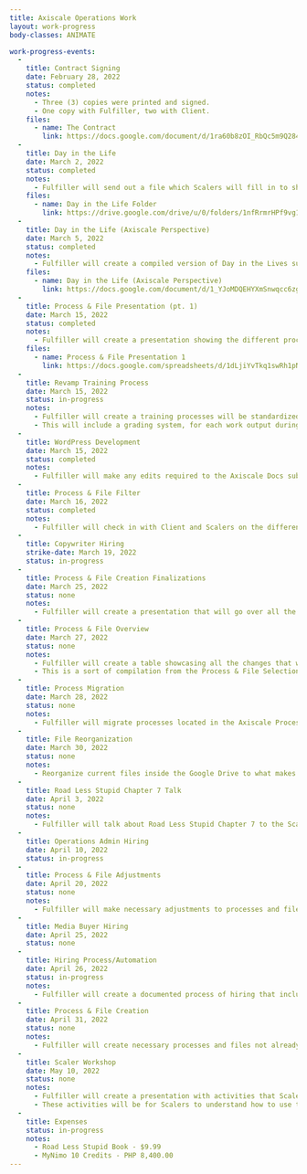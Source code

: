 ```yaml
---
title: Axiscale Operations Work
layout: work-progress
body-classes: ANIMATE

work-progress-events:
  -
    title: Contract Signing
    date: February 28, 2022
    status: completed
    notes:
      - Three (3) copies were printed and signed.
      - One copy with Fulfiller, two with Client.
    files:
      - name: The Contract
        link: https://docs.google.com/document/d/1ra60b8zOI_RbQc5m9Q284sNA69c4dsak/edit
  -
    title: Day in the Life
    date: March 2, 2022
    status: completed
    notes:
      - Fulfiller will send out a file which Scalers will fill in to show how their day/week/month/special tasks usually goes. This will be used to find out what processes need to be updated or created.
    files:
      - name: Day in the Life Folder
        link: https://drive.google.com/drive/u/0/folders/1nfRrmrHPf9vg1SCSWb-dgBiXHC9mkExz
  -
    title: Day in the Life (Axiscale Perspective)
    date: March 5, 2022
    status: completed
    notes:
      - Fulfiller will create a compiled version of Day in the Lives submitted by each role.
    files:
      - name: Day in the Life (Axiscale Perspective)
        link: https://docs.google.com/document/d/1_YJoMDQEHYXmSnwqcc6zg6Y9v1pUG_iYECag24bl4w8/edit
  -
    title: Process & File Presentation (pt. 1)
    date: March 15, 2022
    status: completed
    notes:
      - Fulfiller will create a presentation showing the different processes that can be migrated fully, what needs to be edited, what needs to be created, and what will not be moved to the new system. These files will come from Day in the Life.
    files:
      - name: Process & File Presentation 1
        link: https://docs.google.com/spreadsheets/d/1dLjiYvTkq1swRh1pN0TDTPrh0HyTyzeyEBvb1-Tyqqc/edit
  -
    title: Revamp Training Process
    date: March 15, 2022
    status: in-progress
    notes:
      - Fulfiller will create a training processes will be standardized and upgraded.
      - This will include a grading system, for each work output during the training there will be a criteria to judge the output.
  -
    title: WordPress Development
    date: March 15, 2022
    status: completed
    notes:
      - Fulfiller will make any edits required to the Axiscale Docs subdomain to make sure it meets the needs of the Process Library.
  -
    title: Process & File Filter
    date: March 16, 2022
    status: completed
    notes:
      - Fulfiller will check in with Client and Scalers on the different processes from the presentation to make sure everyone is okay with the processes.
  -
    title: Copywriter Hiring
    strike-date: March 19, 2022
    status: in-progress
  -
    title: Process & File Creation Finalizations
    date: March 25, 2022
    status: none
    notes:
      - Fulfiller will create a presentation that will go over all the changes in the processes & file creations.
  -
    title: Process & File Overview
    date: March 27, 2022
    status: none
    notes:
      - Fulfiller will create a table showcasing all the changes that will happen during the adoption of Axiscale Docs.
      - This is a sort of compilation from the Process & File Selection Presentation and Process & File Filter.
  -
    title: Process Migration
    date: March 28, 2022
    status: none
    notes:
      - Fulfiller will migrate processes located in the Axiscale Process library to the Axiscale Docs subdomain (docs.axiscale.com).
  -
    title: File Reorganization
    date: March 30, 2022
    status: none
    notes:
      - Reorganize current files inside the Google Drive to what makes sense with Axiscale Docs.
  -
    title: Road Less Stupid Chapter 7 Talk
    date: April 3, 2022
    status: none
    notes:
      - Fulfiller will talk about Road Less Stupid Chapter 7 to the Scalers.
  -
    title: Operations Admin Hiring
    date: April 10, 2022
    status: in-progress
  -
    title: Process & File Adjustments
    date: April 20, 2022
    status: none
    notes:
      - Fulfiller will make necessary adjustments to processes and files. This will come from the Process & File Overview.
  -
    title: Media Buyer Hiring
    date: April 25, 2022
    status: none
  -
    title: Hiring Process/Automation
    date: April 26, 2022
    status: in-progress
    notes:
      - Fulfiller will create a documented process of hiring that includes its automation. This will include updates to how the hiring is going.
  -
    title: Process & File Creation
    date: April 31, 2022
    status: none
    notes:
      - Fulfiller will create necessary processes and files not already created. This will come from the Process & File Overview.
  -
    title: Scaler Workshop
    date: May 10, 2022
    status: none
    notes:
      - Fulfiller will create a presentation with activities that Scalers must accomplish.
      - These activities will be for Scalers to understand how to use the Axiscale Docs website and to practice using the new processes and files.
  -
    title: Expenses
    status: in-progress
    notes:
      - Road Less Stupid Book - $9.99
      - MyNimo 10 Credits - PHP 8,400.00
---
```


